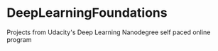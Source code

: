 # DeepLearningFoundations
Projects from Udacity's Deep Learning Nanodegree self paced online program 

